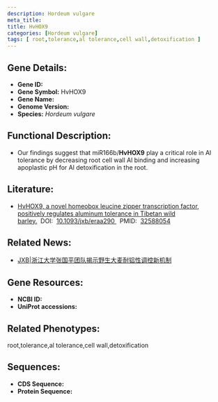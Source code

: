 ```yaml
---
description: Hordeum vulgare
meta_title:
title: HvHOX9
categories: [Hordeum vulgare]
tags: [ root,tolerance,al tolerance,cell wall,detoxification ]
---
```


## Gene Details:
- **Gene ID:**	[]()
- **Gene Symbol:** HvHOX9
- **Gene Name:** 
- **Genome Version:** []()
- **Species:** *Hordeum vulgare*

## Functional Description:
   - Our findings suggest that miR166b/**HvHOX9** play a critical role in Al tolerance by decreasing root cell wall Al binding and increasing apoplastic pH for Al detoxification in the root.

## Literature:
   - [HvHOX9, a novel homeobox leucine zipper transcription factor, positively regulates aluminum tolerance in Tibetan wild barley.]( https://academic.oup.com/jxb/article/71/19/6057/5862863?login=true)&nbsp;&nbsp;DOI:&nbsp;&nbsp;[10.1093/jxb/eraa290 ](https://academic.oup.com/jxb/article/71/19/6057/5862863?login=true)&nbsp;&nbsp;PMID:&nbsp;&nbsp;[32588054](https://pubmed.ncbi.nlm.nih.gov/32588054/)

## Related News:
   - [JXB|浙江大学张国平团队揭示野生大麦耐铝性调控新机制](https://mp.weixin.qq.com/s?__biz=Mzg3MDEwNDEyMg==&mid=2247491434&idx=3&sn=6525c18237a98a22137562467d3e0491&chksm=ce93b23ff9e43b29338b1e1dc4e4bad80663bf83b79348c85448430854d4f2931d507927a80f&scene=27#wechat_redirect)

## Gene Resources:
- **NCBI ID:** [](https://www.ncbi.nlm.nih.gov/gene/?term=)
- **UniProt accessions:** [](https://www.uniprot.org/uniprotkb//entry)

## Related Phenotypes:
root,tolerance,al tolerance,cell wall,detoxification

## Sequences:
- **CDS Sequence:**
- **Protein Sequence:**
